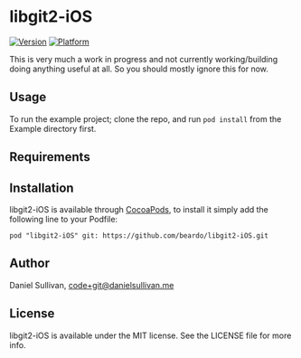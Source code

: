 # libgit2-iOS

[![Version](http://cocoapod-badges.herokuapp.com/v/libgit2-iOS/badge.png)](http://cocoadocs.org/docsets/libgit2-iOS)
[![Platform](http://cocoapod-badges.herokuapp.com/p/libgit2-iOS/badge.png)](http://cocoadocs.org/docsets/libgit2-iOS)

This is very much a work in progress and not currently working/building doing
anything useful at all. So you should mostly ignore this for now.

## Usage
To run the example project; clone the repo, and run `pod install` from the Example directory first.

## Requirements

## Installation

libgit2-iOS is available through [CocoaPods](http://cocoapods.org), to install
it simply add the following line to your Podfile:

    pod "libgit2-iOS" git: https://github.com/beardo/libgit2-iOS.git

## Author

Daniel Sullivan, code+git@danielsullivan.me

## License

libgit2-iOS is available under the MIT license. See the LICENSE file for more info.

